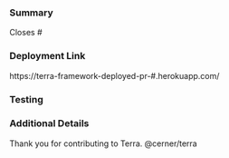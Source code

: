 ### Summary
<!--- Summarize and explain the reason behind these code changes. What are the changes, and why are they necessary? -->

<!--- Include any issue addressed by this pull request. -->
<!--- Example: Closes #45 -->
Closes #

### Deployment Link
<!---Include the deployment link, if applicable. -->
<!--- Example: https://terra-framework-deployed-pr-45.herokuapp.com/ -->
https://terra-framework-deployed-pr-#.herokuapp.com/

### Testing
<!-- Demonstrate that these changes are stable. How have these changes been verified? -->

### Additional Details
<!-- List anything else that is relevant to this issue. Additional information will help us better understand your changes and speed up the review process. -->

<!--
*Before publishing*
1. Assign yourself to the PR.
2. Add the appropriate labels
3. Add your name to the CONTRIBUTORS.md file. Adding your name to the CONTRIBUTORS.md file signifies agreement to all rights and reservations provided by the License.
-->

Thank you for contributing to Terra.
@cerner/terra
